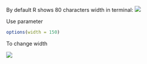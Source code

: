 By default R shows 80 characters width in terminal:
![](https://i.imgur.com/ZVH4kgF.png)

Use parameter

```R
options(width = 150)
```

To change width

![](https://i.imgur.com/nYFM3xr.png)
